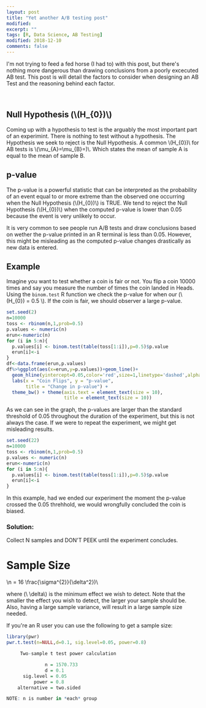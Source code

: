 ```yaml
---
layout: post
title: "Yet another A/B testing post"
modified:
excerpt: ""
tags: [R, Data Science, AB Testing]
modified: 2018-12-10
comments: false
---
```



I'm not trying to feed a fed horse (I had to) with this post, but there's nothing more dangerous than drawing conclusions from a poorly excecuted AB test. This post is will detail the factors to consider when designing an AB Test and the reasoning behind each factor.

<br>

## Null Hypothesis (\\(H_{0})\\)
Coming up with a hypothesis to test is the arguably the most important part of an experimint. There is nothing to test without a hypothesis. The Hypothesis we seek to reject is the Null Hypothesis. A common \\(H_{0})\\ for AB tests is \\(\mu_{A}=\mu_{B}=)\\. Which states the mean of sample A is equal to the mean of sample B.


## p-value
The p-value is a powerful statistic that can be interpreted as the probability of an event equal to or more extreme than the observed one occurring when the Null Hypothesis (\\(H_{0})\\) is TRUE. We tend to reject the Null Hypothesis (\\(H_{0})\\) when the computed p-value is lower than 0.05 because the event is very unlikely to occur.
<br>

It is very common to see people run A/B tests and draw conclusions based on wether the p-value printed in an R terminal is less than 0.05. However, this might be misleading as the computed p-value changes drastically as new data is entered.

## Example
Imagine you want to test whether a coin is fair or not. You flip a coin 10000 times and say you measure the number of times the coin landed in Heads. Using the `binom.test` R function we check the p-value for when our (\\(H_{0}) = 0.5 \\). If the coin is fair, we should observer a large p-value.



```R
set.seed(2)
n=10000
toss <- rbinom(n,1,prob=0.5)
p.values <- numeric(n)
erun<-numeric(n)
for (i in 5:n){
  p.values[i] <- binom.test(table(toss[1:i]),p=0.5)$p.value
  erun[i]<-i
}
df<-data.frame(erun,p.values)
df%>%ggplot(aes(x=erun,y=p.values))+geom_line()+
  geom_hline(yintercept=0.05,color='red',size=1,linetype='dashed',alpha=0.5)+
  labs(x = "Coin Flips", y = "p-value",
       title = "Change in p-value") +
  theme_bw() + theme(axis.text = element_text(size = 10), 
                     title = element_text(size = 10)) 

```

As we can see in the graph, the p-values are larger than the standard threshold of 0.05 throughout the duration of the experiment, but this is not always the case. If we were to repeat the experiment, we might get misleading results.

```R
set.seed(22)
n=10000
toss <- rbinom(n,1,prob=0.5)
p.values <- numeric(n)
erun<-numeric(n)
for (i in 5:n){
  p.values[i] <- binom.test(table(toss[1:i]),p=0.5)$p.value
  erun[i]<-i
}

```

In this example, had we ended our experiment the moment the p-value crossed the 0.05 threhhold, we would wrongfully concluded the coin is biased. 
 
### Solution:
Collect N samples and DON'T PEEK until the experiment concludes.

# Sample Size

\\n = 16 \frac{\sigma^{2}}{\delta^2})\\

where (\\ \delta\\) is the minimum effect we wish to detect. Note that the smaller the effect you wish to detect, the larger your sample should be. Also, having a large sample variance, will result in a large sample size needed.

If you're an R user you can use the following to get a sample size:

```R
library(pwr)
pwr.t.test(n=NULL,d=0.1, sig.level=0.05, power=0.8)

     Two-sample t test power calculation 

              n = 1570.733
              d = 0.1
      sig.level = 0.05
          power = 0.8
    alternative = two.sided

NOTE: n is number in *each* group

```

